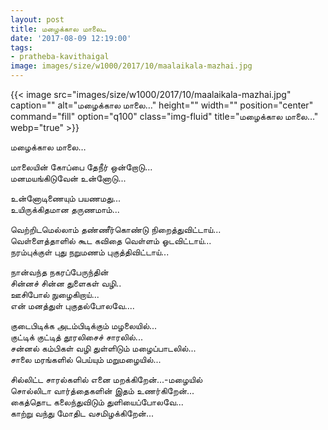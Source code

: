 ```yaml
---
layout: post
title: மழைக்கால மாலை…
date: '2017-08-09 12:19:00'
tags:
- pratheba-kavithaigal
image: images/size/w1000/2017/10/maalaikala-mazhai.jpg
---
```


{{< image src="images/size/w1000/2017/10/maalaikala-mazhai.jpg" caption="" alt="மழைக்கால மாலை…" height="" width="" position="center" command="fill" option="q100" class="img-fluid" title="மழைக்கால மாலை…"  webp="true"  >}}



மழைக்கால மாலை…

மாலையின் கோப்பை தேநீர் ஒன்றோடு...  
மனமயங்கிடுவேன் உன்னோடு...  

உன்னோடிணையும் பயணமது...  
உயிருக்கிதமான தருணமாம்...  

வெற்றிடமெல்லாம் தண்ணீர்கொண்டு நிறைத்துவிட்டாய்...  
வெள்ளைத்தாளில் கூட கவிதை வெள்ளம் ஓடவிட்டாய்...  
நரம்புக்குள் புது நறுமணம் புகுத்திவிட்டாய்...  

நான்வந்த நகரப்பேருந்தின்  
சின்னச் சின்ன துளைகள் வழி..  
ஊசிபோல் நுழைகிறாய்...  
என் மனத்துள் புகுதல்போலவே....  

குடைபிடிக்க அடம்பிடிக்கும் மழலையில்...  
குட்டிக் குட்டித் தூரலிசைச் சாரலில்...  
சன்னல் கம்பிகள் வழி துள்ளிடும் மழைப்பாடலில்...  
சாலை மரங்களில் பெய்யும் மறுமழையில்...  

சில்லிட்ட சாரல்களில் எனை மறக்கிறேன்...-மழையில்  
சொல்லிடா வார்த்தைகளின் இதம் உணர்கிறேன்...  
கைத்தொட கலைந்துவிடும் துளியைப்போலவே...  
காற்று வந்து மோதிட வசமிழக்கிறேன்...
